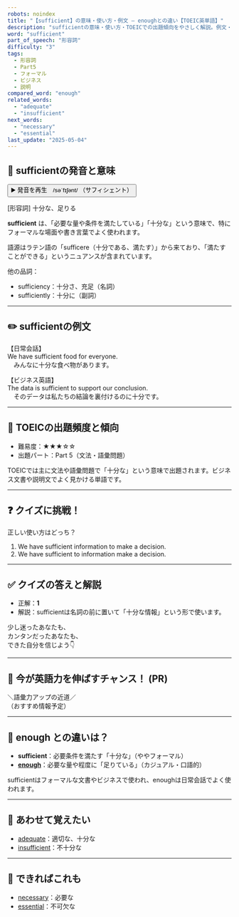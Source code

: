 ```yaml
---
robots: noindex
title: "【sufficient】の意味・使い方・例文 ― enoughとの違い【TOEIC英単語】"
description: "sufficientの意味・使い方・TOEICでの出題傾向をやさしく解説。例文・クイズ付きでenoughとの違いもわかりやすく学べます。"
word: "sufficient"
part_of_speech: "形容詞"
difficulty: "3"
tags:
  - 形容詞
  - Part5
  - フォーマル
  - ビジネス
  - 説明
compared_word: "enough"
related_words:
  - "adequate"
  - "insufficient"
next_words:
  - "necessary"
  - "essential"
last_update: "2025-05-04"
---
```


## 🔰 sufficientの発音と意味

<button class="play-audio" onclick="playTTS('sufficient')">
  <span class="play-audio-main">
    ▶️ 発音を再生　/səˈfɪʃənt/
  </span>
  <span class="play-audio-sub">
    （サフィシェント）
  </span>
</button>

[形容詞] 十分な、足りる

**sufficient** は、「必要な量や条件を満たしている」「十分な」という意味で、特にフォーマルな場面や書き言葉でよく使われます。

語源はラテン語の「sufficere（十分である、満たす）」から来ており、「満たすことができる」というニュアンスが含まれています。

他の品詞：  
- sufficiency：十分さ、充足（名詞）
- sufficiently：十分に（副詞）

---

## ✏️ sufficientの例文

【日常会話】  
We have sufficient food for everyone.  
　みんなに十分な食べ物があります。

【ビジネス英語】  
The data is sufficient to support our conclusion.  
　そのデータは私たちの結論を裏付けるのに十分です。

---

## 🎯 TOEICの出題頻度と傾向

- 難易度：★★★☆☆
- 出題パート：Part 5（文法・語彙問題）

TOEICでは主に文法や語彙問題で「十分な」という意味で出題されます。ビジネス文書や説明文でよく見かける単語です。

---

## ❓ クイズに挑戦！

正しい使い方はどっち？

1. We have sufficient information to make a decision.  
2. We have sufficient to information make a decision.

---

## ✅ クイズの答えと解説

- 正解：**1**
- 解説：sufficientは名詞の前に置いて「十分な情報」という形で使います。

少し迷ったあなたも、  
カンタンだったあなたも、  
できた自分を信じよう👇️

---

## 🚀 今が英語力を伸ばすチャンス！ (PR)

<div class="info-center">
＼語彙力アップの近道／<br>  
（おすすめ情報予定）
</div>

---

## 🤔  enough との違いは？

- **sufficient**：必要条件を満たす「十分な」（ややフォーマル）
- **[enough](/word/enough/)**：必要な量や程度に「足りている」（カジュアル・口語的）

sufficientはフォーマルな文書やビジネスで使われ、enoughは日常会話でよく使われます。

---

## 🧩 あわせて覚えたい

- [adequate](/word/adequate/)：適切な、十分な
- [insufficient](/word/insufficient/)：不十分な

---

## 📖 できればこれも

- [necessary](/word/necessary/)：必要な
- [essential](/word/essential/)：不可欠な

<!-- cvid: aid49_bid48 -->
